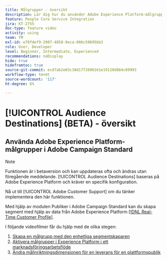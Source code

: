 ```yaml
---
title: Målgrupper - översikt
description: Lär dig hur du använder Adobe Experience Platform-målgrupper i Adobe Campaign Standard
feature: People Core Service Integration
jira: KT-2755
doc-type: feature video
activity: using
team: TM
exl-id: e70fdef9-2907-4858-9eca-006c59695bb3
role: User, Developer
level: Beginner, Intermediate, Experienced
recommendations: noDisplay
hide: true
hidefromtoc: true
source-git-commit: ecd7ab2e03c38d17f2690161e19120d884c89993
workflow-type: tm+mt
source-wordcount: '117'
ht-degree: 6%

---
```


# [!UICONTROL Audience Destinations] (BETA) - översikt

## Använda Adobe Experience Platform-målgrupper i Adobe Campaign Standard

>[!NOTE]
>
>Funktionen är i betaversion och kan uppdateras ofta och ändras utan föregående meddelande. [!UICONTROL Audience Destinations] baseras på Adobe Experience Platform och kräver en specifik konfiguration.
>
>Nå ut till [!UICONTROL Adobe Customer Support] om du tänker implementera den här funktionen.
>

Med hjälp av modulen Publiker i Adobe Campaign Standard kan du skapa segment med hjälp av data från Adobe Experience Platform [[!DNL Real-Time Customer Profile]](https://experienceleague.adobe.com/docs/platform-learn/tutorials/profiles/understanding-the-real-time-customer-profile.html?lang=en).

I följande videofilmer får du hjälp med de olika stegen:

1. [Skapa en målgrupp med den enhetliga segmentskaparen](/help/profiles-and-audiences/audience-destinations/creating-audiences-using-segment-builder.md)
2. [Aktivera målgrupper i Experience Platform i ett marknadsföringsarbetsflöde](/help/profiles-and-audiences/audience-destinations/activating-aep-audiences.md)
3. [Ändra målinriktningsdimensionen för en leverans för en plattformspublik](/help/profiles-and-audiences/audience-destinations/changing-targeting-dimension.md)
